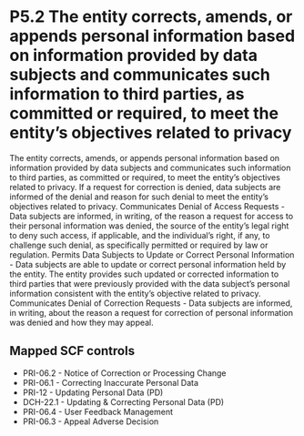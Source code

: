# P5.2 The entity corrects, amends, or appends personal information based on information provided by data subjects and communicates such information to third parties, as committed or required, to meet the entity’s objectives related to privacy
The entity corrects, amends, or appends personal information based on information provided by data subjects and communicates such information to third parties, as committed or required, to meet the entity’s objectives related to privacy. If a request for correction is denied, data subjects are informed of the denial and reason for such denial to meet the entity’s objectives related to privacy. Communicates Denial of Access Requests - Data subjects are informed, in writing, of the reason a request for access to their personal information was denied, the source of the entity’s legal right to deny such access, if applicable, and the individual’s right, if any, to challenge such denial, as specifically permitted or required by law or regulation. Permits Data Subjects to Update or Correct Personal Information - Data subjects are able to update or correct personal information held by the entity. The entity provides such updated or corrected information to third parties that were previously provided with the data subject’s personal information consistent with the entity’s objective related to privacy. Communicates Denial of Correction Requests - Data subjects are informed, in writing, about the reason a request for correction of personal information was denied and how they may appeal.
## Mapped SCF controls
- PRI-06.2 - Notice of Correction or Processing Change
- PRI-06.1 - Correcting Inaccurate Personal Data
- PRI-12 - Updating Personal Data (PD)
- DCH-22.1 - Updating & Correcting Personal Data (PD)
- PRI-06.4 - User Feedback Management
- PRI-06.3 - Appeal Adverse Decision